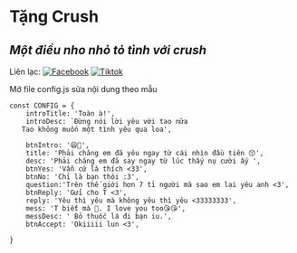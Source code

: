 # Tặng Crush
## _Một điều nho nhỏ tỏ tình với crush_

Liên lạc: 
[![Facebook](https://i.imgur.com/GRqy96ts.jpg)](https://www.facebook.com/nam.nodemy)
[![Tiktok](https://i.imgur.com/Nbfl1E7t.jpg)](https://www.tiktok.com/@manindev)

Mở file config.js sửa nội dung theo mẫu
```
const CONFIG = {
    introTitle: 'Toàn à!',
    introDesc: `Đừng nói lời yêu với tao nữa                                                                                                                        
   Tao không muốn một tình yêu qua loa',
                 
    btnIntro: '😄🙆',
    title: 'Phải chăng em đã yêu ngay từ cái nhìn đầu tiên 😙',
    desc: 'Phải chăng em đã say ngay từ lúc thấy nụ cười ấy ',
    btnYes: 'Vẫn cứ là thích <33',
    btnNo: 'Chỉ là bạn thôi :3',
    question:'Trên thế giới hơn 7 tỉ người mà sao em lại yêu anh <3',
    btnReply: 'Gửi cho T <3',
    reply: 'Yêu thì yêu mà không yêu thì yêu <33333333',
    mess: 'T biết mà 🥰. I love you too😘😘',
    messDesc: ' Bỏ thuốc lá đi bạn iu.',
    btnAccept: 'Okiiiii lun <3',
    
}
```


